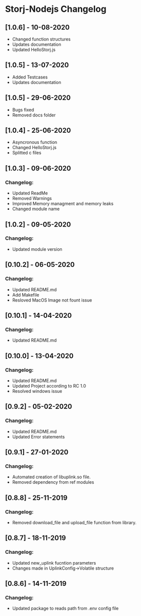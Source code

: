 # Storj-Nodejs Changelog

## [1.0.6] - 10-08-2020
* Changed function structures
* Updates documentation
* Updated HelloStorj.js

## [1.0.5] - 13-07-2020
* Added Testcases
* Updates documentation

## [1.0.5] - 29-06-2020
* Bugs fixed
* Removed docs folder

## [1.0.4] - 25-06-2020
* Asyncronous function
* Changed HelloStorj.js
* Splitted c files

## [1.0.3] - 09-06-2020
### Changelog:
* Updated ReadMe
* Removed Warnings
* Improved Memory managment and memory leaks
* Changed module name

## [1.0.2] - 09-05-2020
### Changelog:
* Updated module version

## [0.10.2] - 06-05-2020
### Changelog:
* Updated README.md
* Add Makefile
* Resloved MacOS Image not fount issue

## [0.10.1] - 14-04-2020
### Changelog:
* Updated README.md

## [0.10.0] - 13-04-2020
### Changelog:
* Updated README.md
* Updated Project according to RC 1.0
* Resolved windows issue

## [0.9.2] - 05-02-2020
### Changelog:
* Updated README.md
* Updated Error statements

## [0.9.1] - 27-01-2020
### Changelog:
* Automated creation of libuplink.so file.
* Removed dependency from ref modules

## [0.8.8] - 25-11-2019
### Changelog:
* Removed download_file and upload_file function from library.

## [0.8.7] - 18-11-2019
### Changelog:
* Updated new_uplink fucntion parameters
* Changes made in UplinkConfig->Volatile structure

## [0.8.6] - 14-11-2019
### Changelog:
* Updated package to reads path from .env config file
